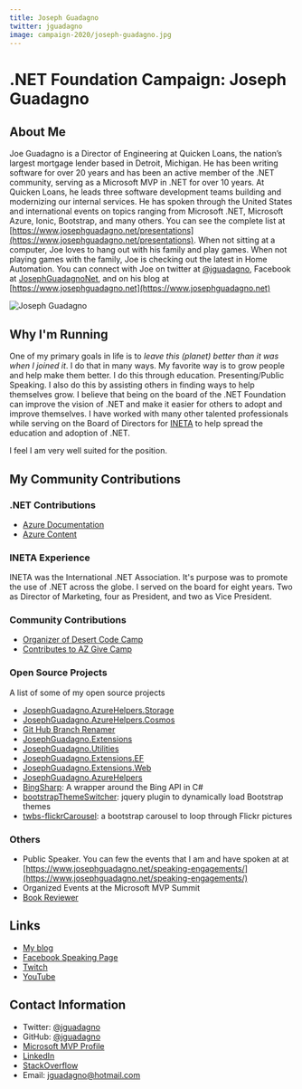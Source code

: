 ```yaml
---
title: Joseph Guadagno
twitter: jguadagno
image: campaign-2020/joseph-guadagno.jpg
---
```


# .NET Foundation Campaign: Joseph Guadagno

## About Me

Joe Guadagno is a Director of Engineering at Quicken Loans, the nation’s largest mortgage lender based in Detroit, Michigan. He has been writing software for over 20 years and has been an active member of the .NET community, serving as a Microsoft MVP in .NET for over 10 years. At Quicken Loans, he leads three software development teams building and modernizing our internal services. He has spoken through the United States and international events on topics ranging from Microsoft .NET, Microsoft Azure, Ionic, Bootstrap, and many others. You can see the complete list at [https://www.josephguadagno.net/presentations](https://www.josephguadagno.net/presentations). When not sitting at a computer, Joe loves to hang out with his family and play games. When not playing games with the family, Joe is checking out the latest in Home Automation. You can connect with Joe on twitter at  [@jguadagno](https://www.twitter.com/jguadagno), Facebook at [JosephGuadagnoNet](https://www.facebook.com/JosephGuadagnoNet/), and on his blog at [https://www.josephguadagno.net](https://www.josephguadagno.net)

![Joseph Guadagno](https://avatars1.githubusercontent.com/u/3209610?s=460&v=4)

## Why I'm Running

One of my primary goals in life is to *leave this (planet) better than it was when I joined it*. I do that in many ways. My favorite way is to grow people and help make them better. I do this through education. Presenting/Public Speaking. I also do this by assisting others in finding ways to help themselves grow. I believe that being on the board of the .NET Foundation can improve the vision of .NET and make it easier for others to adopt and improve themselves. I have worked with many other talented professionals while serving on the Board of Directors for [INETA](#INETA-experience) to help spread the education and adoption of .NET.

I feel I am very well suited for the position.

## My Community Contributions

### .NET Contributions

* [Azure Documentation](https://github.com/jguadagno/azure-docs)
* [Azure Content](https://github.com/jguadagno/azure-content)

### INETA Experience

INETA was the International .NET Association. It's purpose was to promote the use of .NET across the globe. I served on the board for eight years.  Two as Director of Marketing, four as President, and two as Vice President.

### Community Contributions

* [Organizer of Desert Code Camp](https://www.desertcodecamp.com)
* [Contributes to AZ Give Camp](https:/www.AZGiveCamp.org)

### Open Source Projects

A list of some of my open source projects

* [JosephGuadagno.AzureHelpers.Storage](https://github.com/jguadagno/JosephGuadagno.AzureHelpers.Storage)
* [JosephGuadagno.AzureHelpers.Cosmos](https://github.com/jguadagno/JosephGuadagno.AzureHelpers.Cosmos)
* [Git Hub Branch Renamer](https://github.com/jguadagno/github-branch-renamer)
* [JosephGuadagno.Extensions](https://github.com/jguadagno/JosephGuadagno.Extensions)
* [JosephGuadagno.Utilities](https://github.com/jguadagno/JosephGuadagno.Utilities)
* [JosephGuadagno.Extensions.EF](https://github.com/jguadagno/JosephGuadagno.Extensions.EF)
* [JosephGuadagno.Extensions.Web](https://github.com/jguadagno/JosephGuadagno.Extensions.Web)
* [JosephGuadagno.AzureHelpers](https://github.com/jguadagno/JosephGuadagno.AzureHelpers)
* [BingSharp](http://bingsharp.codeplex.com/): A wrapper around the Bing API in C#
* [bootstrapThemeSwitcher](https://github.com/jguadagno/bootstrapThemeSwitcher): jquery plugin to dynamically load Bootstrap themes
* [twbs-flickrCarousel](https://github.com/jguadagno/twbs-flickrCarousel): a bootstrap carousel to loop through Flickr pictures

### Others

* Public Speaker. You can few the events that I am and have spoken at at [https://www.josephguadagno.net/speaking-engagements/](https://www.josephguadagno.net/speaking-engagements/)
* Organized Events at the Microsoft MVP Summit
* [Book Reviewer](https://www.josephguadagno.net/categories/#books)

## Links

* [My blog](https://www.josephguadagno.net)
* [Facebook Speaking Page](https://www.facebook.com/JosephGuadagnoNet/)
* [Twitch](https://www.twitch.tv/jguadagno)
* [YouTube](https://www.youtube.com/playlist?list=PLESGit66MnblZW06pJQwB_VPFZnOT-gG2)

## Contact Information

* Twitter: [@jguadagno](https://twitter.com/jguadagno)
* GitHub: [@jguadagno](https://github.com/jguadagno)
* [Microsoft MVP Profile](http://jjg.me/MVPLink)
* [LinkedIn](https://www.linkedin.com/in/josephguadagno/)
* [StackOverflow](https://stackoverflow.com/users/89184/joseph-guadagno)
* Email: [jguadagno@hotmail.com](mailto:jguadagno@hotmail.com)

